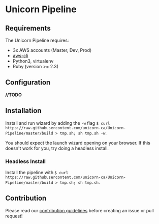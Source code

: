 # Unicorn Pipeline

## Requirements
The Unicorn Pipeline requires:
- 3x AWS accounts (Master, Dev, Prod)
- [aws-cli](https://aws.amazon.com/cli/)
- Python3, virtualenv
- Ruby (version >= 2.3)

## Configuration
**//TODO**

## Installation

Install and run wizard by adding the `-w` flag `$ curl https://raw.githubusercontent.com/unicorn-ca/Unicorn-Pipeline/master/build > tmp.sh; sh tmp.sh -w`.

You should expect the launch wizard opening on your browser. If this doesn't work for you, try doing a headless install.

### Headless Install

Install the pipeline with `$ curl https://raw.githubusercontent.com/unicorn-ca/Unicorn-Pipeline/master/build > tmp.sh; sh tmp.sh`. 

## Contribution

Please read our [contribution guidelines](https://github.com/unicorn-ca/Unicorn-docs/blob/master/CONTRIBUTING.md) before creating an issue or pull request!
